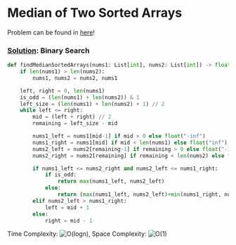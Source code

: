 # Median of Two Sorted Arrays

Problem can be found in [here](https://leetcode.com/problems/median-of-two-sorted-arrays/)!

### [Solution](/Binary%20Search/4-MedianofTwoSortedArrays/solution.py): Binary Search

```python
def findMedianSortedArrays(nums1: List[int], nums2: List[int]) -> float:
    if len(nums1) > len(nums2):
        nums1, nums2 = nums2, nums1

    left, right = 0, len(nums1)
    is_odd = (len(nums1) + len(nums2)) & 1
    left_size = (len(nums1) + len(nums2) + 1) // 2
    while left <= right:
        mid = (left + right) // 2
        remaining = left_size - mid

        nums1_left = nums1[mid-1] if mid > 0 else float("-inf")
        nums1_right = nums1[mid] if mid < len(nums1) else float("inf")
        nums2_left = nums2[remaining-1] if remaining > 0 else float("-inf")
        nums2_right = nums2[remaining] if remaining < len(nums2) else float("inf")

        if nums1_left <= nums2_right and nums2_left <= nums1_right:
            if is_odd:
                return max(nums1_left, nums2_left)
            else:
                return (max(nums1_left, nums2_left)+min(nums1_right, nums2_right)) / 2
        elif nums2_left > nums1_right:
            left = mid + 1
        else:
            right = mid - 1
```

Time Complexity: ![O(logn)](<https://latex.codecogs.com/svg.image?\inline&space;O(logn)>), Space Complexity: ![O(1)](<https://latex.codecogs.com/svg.image?\inline&space;O(1)>)
